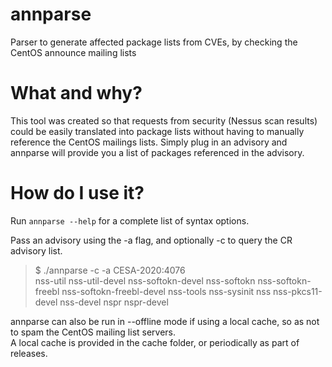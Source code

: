 # annparse
Parser to generate affected package lists from CVEs, by checking the CentOS announce mailing lists

# What and why?
This tool was created so that requests from security (Nessus scan results) could be easily translated into package lists 
without having to manually reference the CentOS mailings lists.  Simply plug in an advisory and annparse will provide you a 
list of packages referenced in the advisory.

# How do I use it?
Run `annparse --help` for a complete list of syntax options.

Pass an advisory using the -a flag, and optionally -c to query the CR advisory list.
> $ ./annparse -c -a CESA-2020:4076  
> nss-util nss-util-devel nss-softokn-devel nss-softokn nss-softokn-freebl nss-softokn-freebl-devel nss-tools nss-sysinit nss nss-pkcs11-devel nss-devel nspr nspr-devel

annparse can also be run in --offline mode if using a local cache, so as not to spam the CentOS mailing list servers.  
A local cache is provided in the cache folder, or periodically as part of releases.
